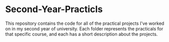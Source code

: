 # Second-Year-Practicls
This repository contains the code for all of the practical projects I've worked on in my second year of university. Each folder represents the practicals for that specific course, and each has a short description about the projects.
